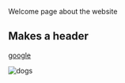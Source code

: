 Welcome page about the website

## **Makes a header**

[google](http://www.google.com)

![dogs](https://img.webmd.com/dtmcms/live/webmd/consumer_assets/site_images/article_thumbnails/slideshows/surprises_about_dogs_and_cats_slideshow/1800x1200_surprises_about_dogs_and_cats_slideshow.jpg)
